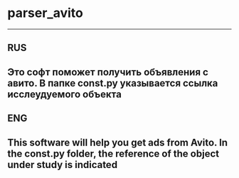 # parser_avito
--------
## RUS
Это софт поможет получить объявления с авито.
В папке const.py указывается ссылка исслеудуемого объекта
--------
## ENG
This software will help you get ads from Avito.
In the const.py folder, the reference of the object under study is indicated
--------

